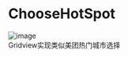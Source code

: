 # ChooseHotSpot
![image](https://github.com/Glorylan/ChooseHotSpot/blob/master/Choose.gif) </br>
Gridview实现类似美团热门城市选择</br>
   
 

